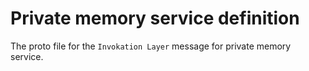 # Private memory service definition

The proto file for the `Invokation Layer` message for private memory service.
